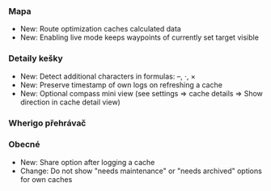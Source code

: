 
### Mapa
- New: Route optimization caches calculated data
- New: Enabling live mode keeps waypoints of currently set target visible

### Detaily kešky
- New: Detect additional characters in formulas: –, ⋅, ×
- New: Preserve timestamp of own logs on refreshing a cache
- New: Optional compass mini view (see settings => cache details => Show direction in cache detail view)

### Wherigo přehrávač

### Obecné
- New: Share option after logging a cache
- Change: Do not show "needs maintenance" or "needs archived" options for own caches

